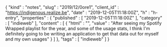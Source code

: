 {
  "kind" : "notes",
  "slug" : "2019/12/0ore1",
  "client_id" : "https://indigenous.realize.be",
  "date" : "2019-12-05T11:18:00Z",
  "h" : "h-entry",
  "properties" : {
    "published" : [ "2019-12-05T11:18:00Z" ],
    "category" : [ "indieweb" ],
    "content" : [ {
      "html" : "",
      "value" : "After seeing my Spotify Wrapped playlist for the year, and some of the usage stats, I think I'm definitely going to be writing an application to get that data out for myself and my own usages"
    } ]
  },
  "tags" : [ "indieweb" ]
}
